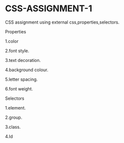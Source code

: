 # CSS-ASSIGNMENT-1

CSS assignment using external css,properties,selectors.

Properties

1.color

2.font style.

3.text decoration.

4.background colour.

5.letter spacing.

6.font weight.

Selectors

1.element.

2.group.

3.class.

4.Id
